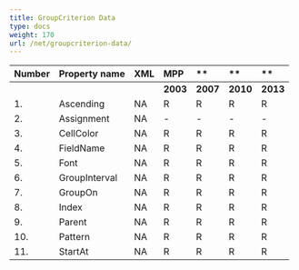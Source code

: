 ```yaml
---
title: GroupCriterion Data
type: docs
weight: 170
url: /net/groupcriterion-data/
---
```


|**Number** |**Property name** |**XML** |**MPP** |** |** |** |
| :- | :- | :- | :- | :- | :- | :- |
| | | |**2003** |**2007** |**2010** |**2013** |
|1. |Ascending |NA |R |R |R |R |
|2. |Assignment |NA |- |- |- |- |
|3. |CellColor |NA |R |R |R |R |
|4. |FieldName |NA |R |R |R |R |
|5. |Font |NA |R |R |R |R |
|6. |GroupInterval |NA |R |R |R |R |
|7. |GroupOn |NA |R |R |R |R |
|8.|Index|NA|R |R |R |R |
|9.|Parent|NA|R |R |R |R |
|10.|Pattern|NA|R |R |R |R |
|11.|StartAt|NA|R |R |R |R |

